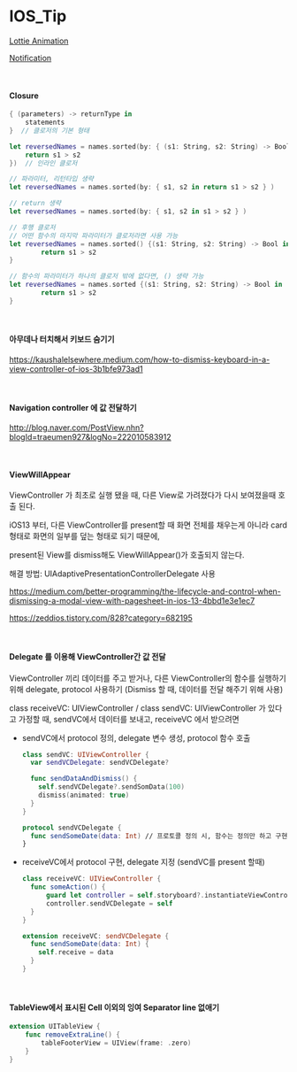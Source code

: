 # IOS_Tip

[Lottie Animation](Tips/Lottie-Animation.md)

[Notification](Tips/Notification.md)

<br>

#### Closure

```swift
{ (parameters) -> returnType in
    statements
}  // 클로저의 기본 형태

let reversedNames = names.sorted(by: { (s1: String, s2: String) -> Bool in
    return s1 > s2
})  // 인라인 클로저

// 파라미터, 리턴타입 생략
let reversedNames = names.sorted(by: { s1, s2 in return s1 > s2 } )

// return 생략
let reversedNames = names.sorted(by: { s1, s2 in s1 > s2 } )

// 후행 클로저
// 어떤 함수의 마지막 파라미터가 클로저라면 사용 가능
let reversedNames = names.sorted() {(s1: String, s2: String) -> Bool in
		return s1 > s2
}

// 함수의 파라미터가 하나의 클로저 밖에 없다면, () 생략 가능
let reversedNames = names.sorted {(s1: String, s2: String) -> Bool in
		return s1 > s2
}
```

<br>

#### 아무데나 터치해서 키보드 숨기기

https://kaushalelsewhere.medium.com/how-to-dismiss-keyboard-in-a-view-controller-of-ios-3b1bfe973ad1



<br>

#### Navigation controller 에 값 전달하기

http://blog.naver.com/PostView.nhn?blogId=traeumen927&logNo=222010583912



<br>

#### ViewWillAppear

ViewController 가 최초로 실행 됐을 때, 다른 View로 가려졌다가 다시 보여졌을때 호출 된다.

iOS13 부터, 다른 ViewController를 present할 때 화면 전체를 채우는게 아니라 card 형태로 화면의 일부를 덮는 형태로 되기 때문에,

present된 View를 dismiss해도 ViewWillAppear()가 호출되지 않는다.

해결 방법: UIAdaptivePresentationControllerDelegate 사용

https://medium.com/better-programming/the-lifecycle-and-control-when-dismissing-a-modal-view-with-pagesheet-in-ios-13-4bbd1e3e1ec7

https://zeddios.tistory.com/828?category=682195



<br>

#### Delegate 를 이용해 ViewController간 값 전달

ViewController 끼리 데이터를 주고 받거나, 다른 ViewController의 함수를 실행하기 위해 delegate, protocol 사용하기
(Dismiss 할 때, 데이터를 전달 해주기 위해 사용)

class receiveVC: UIViewController / class sendVC: UIViewController 가 있다고 가정할 때, 
sendVC에서 데이터를 보내고, receiveVC 에서 받으려면

- sendVC에서 protocol 정의, delegate 변수 생성, protocol 함수 호출

  ```swift
  class sendVC: UIViewController {
    var sendVCDelegate: sendVCDelegate?
  
    func sendDataAndDismiss() {
      self.sendVCDelegate?.sendSomData(100)
      dismiss(animated: true)
    }
  }
  
  protocol sendVCDelegate {
    func sendSomeDate(data: Int) // 프로토콜 정의 시, 함수는 정의만 하고 구현하지 않는다
  }
  ```

- receiveVC에서 protocol 구현, delegate 지정 (sendVC를 present 할때)

  ```swift
  class receiveVC: UIViewController {
    func someAction() {
    	guard let controller = self.storyboard?.instantiateViewController(identifier: "sendVC") as? sendVC else 		{ return }
    	controller.sendVCDelegate = self
  	}
  }
  
  extension receiveVC: sendVCDelegate {
    func sendSomeDate(data: Int) {
      self.receive = data
    }
  }
  ```

  

<br>

#### TableView에서 표시된 Cell 이외의 잉여 Separator line 없애기

```swift
extension UITableView {
    func removeExtraLine() {
        tableFooterView = UIView(frame: .zero)
    }
}
```

